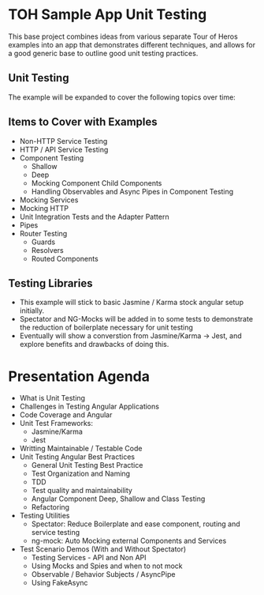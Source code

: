 # TOH Sample App Unit Testing

This base project combines ideas from various separate Tour of Heros examples into an app that demonstrates different techniques, and allows for a good generic base to outline good unit testing practices.

## Unit Testing 

The example will be expanded to cover the following topics over time:

## Items to Cover with Examples
- Non-HTTP Service Testing
- HTTP / API Service Testing
- Component Testing
  - Shallow
  - Deep
  - Mocking Component Child Components
  - Handling Observables and Async Pipes in Component Testing
- Mocking Services
- Mocking HTTP
- Unit Integration Tests and the Adapter Pattern
- Pipes
- Router Testing
  - Guards
  - Resolvers
  - Routed Components

## Testing Libraries
- This example will stick to basic Jasmine / Karma stock angular setup initially.
- Spectator and NG-Mocks will be added in to some tests to demonstrate the reduction of boilerplate necessary for unit testing
- Eventually will show a converstion from Jasmine/Karma -> Jest, and explore benefits and drawbacks of doing this.




# Presentation Agenda

- What is Unit Testing
- Challenges in Testing Angular Applications
- Code Coverage and Angular
- Unit Test Frameworks:
  - Jasmine/Karma
  - Jest
- Writting Maintainable / Testable Code
- Unit Testing Angular Best Practices
  - General Unit Testing Best Practice
  - Test Organization and Naming
  - TDD
  - Test quality and maintainability
  - Angular Component Deep, Shallow and Class Testing
  - Refactoring
- Testing Utilities
  - Spectator: Reduce Boilerplate and ease component, routing and service testing
  - ng-mock: Auto Mocking external Components and Services
- Test Scenario Demos (With and Without Spectator)
  - Testing Services - API and Non API
  - Using Mocks and Spies and when to not mock
  - Observable / Behavior Subjects / AsyncPipe
  - Using FakeAsync

